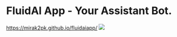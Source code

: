 # FluidAI App - Your Assistant Bot.
https://mirak2pk.github.io/fluidaiapp/
![](https://github.com/mirak2pk/AppGPT/blob/main/FluidAI.png)
